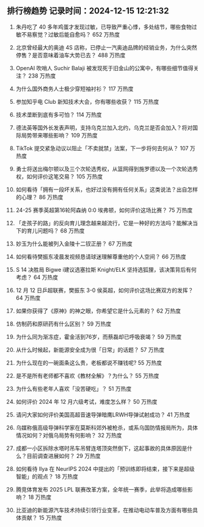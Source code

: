 
## 排行榜趋势 记录时间：2024-12-15 12:21:32
  
  1. 朱丹吃了 40 多年鸡蛋才发现过敏，已导致严重心悸，多处结节，哪些食物过敏不易察觉？过敏后能自愈吗？ 652 万热度
    
  2. 北京曾经最大的奥迪 4S 店称，已停止一汽奥迪品牌的经销业务，为什么突然停售？是否意味着油车大势已去？ 488 万热度
    
  3. OpenAI 吹哨人 Suchir Balaji 被发现死于旧金山的公寓中，有哪些细节值得关注？ 238 万热度
    
  4. 为什么国外商务人士极少穿短袖衬衫？ 117 万热度
    
  5. 参加知乎电 Club 新知技术大会，你有哪些收获？ 115 万热度
    
  6. 技术垄断到底有多可怕？ 114 万热度
    
  7. 德法英等国外长发表声明，支持乌克兰加入北约，乌克兰是否会加入？将对国际局势带来哪些影响？ 109 万热度
    
  8. TikTok 提交紧急动议以阻止「不卖就禁」法案，下一步将何去何从？ 107 万热度
    
  9. 勇士将送出梅尔顿以及三个次轮选秀权，从篮网得到施罗德以及一个次轮选秀权，如何评价这笔交易？ 105 万热度
    
  10. 如何看待「拥有一段坏关系，也好过没有拥有任何关系」这类说法？出自怎样的心理？ 86 万热度
    
  11. 24-25 赛季英超第16轮阿森纳 0:0 埃弗顿，如何评价这场比赛？ 75 万热度
    
  12. 「走孩子的路」的反向育儿理念越来越流行，它是一种好的方法吗？能解决当下的育儿问题吗？ 68 万热度
    
  13. 妙玉为什么能被列入金陵十二钗正册？ 67 万热度
    
  14. 如何看待樊振东凌晨发视频恳请球迷理解尊重他的个人空间？ 66 万热度
    
  15. S 14 决胜局 Bigwe i建议选塞拉斯 Knight/ELK 坚持选狐狸，该决策背后有何考虑？ 64 万热度
    
  16. 12 月 12 日乒超联赛，樊振东 3-0 侯英超，如何评价这场比赛双方的发挥？ 64 万热度
    
  17. 如果你获得了《原神》的神之眼，你希望它是什么元素的？ 62 万热度
    
  18. 仿制药和原研药有什么区别？ 59 万热度
    
  19. 为什么同为渐冻症，霍金活到76岁，而蔡磊却已呼吸衰竭？ 59 万热度
    
  20. 从什么时候起，新能源安全成为很「日常」的话题？ 57 万热度
    
  21. 为什么现在的一碗面条这么贵，老板都说不赚钱呢? 55 万热度
    
  22. 是不是所有老师都不喜欢《教材全解》？为什么？ 55 万热度
    
  23. 为什么有些老年人喜欢「没苦硬吃」？ 51 万热度
    
  24. 如何评价 2024 年 12 月六级考试，难度怎么样？ 50 万热度
    
  25. 请问大家如何评价美国高超音速导弹暗鹰LRWH导弹试射成功？ 41 万热度
    
  26. 乌媒称俄高级导弹科学家在莫斯科郊外被枪杀，或系乌国防情报局所为，具体情况如何？对俄乌局势有何影响？ 32 万热度
    
  27. 成都一小区拆除水塔时吊车吊臂连塔顶突然倒下，这起事故的具体原因是什么？目前调查进展如何？ 29 万热度
    
  28. 如何看待 Ilya 在 NeurIPS 2024 中提出的「预训练即将结束，接下来是超级智能」的观点？ 18 万热度
    
  29. 腾竞体育发布 2025 LPL 联赛改革方案，全年统一赛季，此举将造成哪些影响？ 18 万热度
    
  30. 比亚迪的新能源汽车技术持续引领行业变革，在推动电动车普及方面有哪些具体贡献？ 15 万热度
    